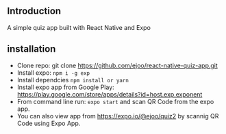 ## Introduction

A simple quiz app built with React Native and Expo

## installation
- Clone repo: git clone https://github.com/ejoo/react-native-quiz-app.git
- Install expo: `npm i -g exp`
- Install dependcies `npm install or yarn`
- Install expo app from Google Play: https://play.google.com/store/apps/details?id=host.exp.exponent
- From command line run: `expo start` and scan QR Code from the expo app.
- You can also view app from https://expo.io/@ejoo/quiz2 by scannig QR Code using Expo App.
